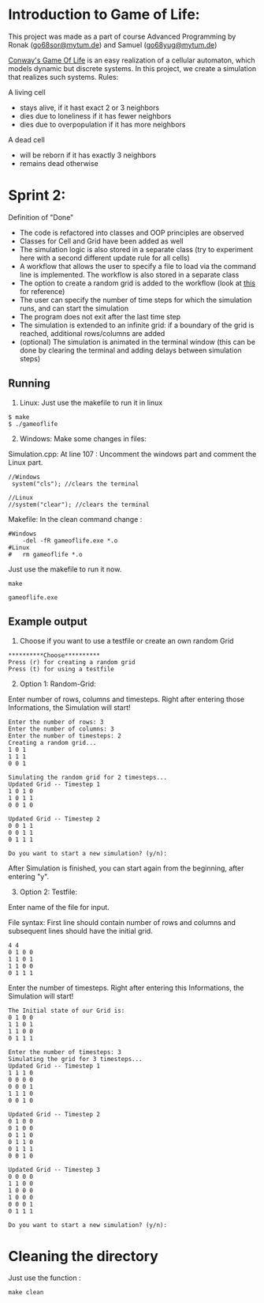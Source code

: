 # Introduction to Game of Life:
This project was made as a part of course Advanced Programming by Ronak ([go68sor@mytum.de](mailto:go68sor@mytum.de)) and Samuel ([go68yug@mytum.de](mailto:go68yug@mytum.de))

[Conway's Game Of Life](https://de.wikipedia.org/wiki/Conways_Spiel_des_Lebens) is an easy realization of a cellular automaton, which models dynamic but discrete systems. 
In this project, we create a simulation that realizes such systems.
Rules:

A living cell
* stays alive, if it hast exact 2 or 3 neighbors
* dies due to loneliness if it has fewer neighbors
* dies due to overpopulation if it has more neighbors

A dead cell
* will be reborn if it has exactly 3 neighbors
* remains dead otherwise

# Sprint 2:

Definition of "Done"
* The code is refactored into classes and OOP principles are observed
* Classes for Cell and Grid have been added as well 
* The simulation logic is also stored in a separate class (try to experiment here with a second different update rule for all cells)
* A workflow that allows the user to specify a file to load via the command line is implemented. The workflow is also stored in a separate class
* The option to create a random grid is added to the workflow (look at [this](https://www.cplusplus.com/reference/cstdlib/rand/) for reference)
* The user can specify the number of time steps for which the simulation runs, and can start the simulation
* The program does not exit after the last time step 
* The simulation is extended to an infinite grid: if a boundary of the grid is reached, additional rows/columns are added
* (optional) The simulation is animated in the terminal window (this can be done by clearing the terminal and adding delays between simulation steps)

<!-- 
## Building

Build GameOfLife in your terminal with:

```shell
mkdir build
cd build
cmake ..
make
``` -->

## Running

1. Linux:
Just use the makefile to run it in linux
```shell
$ make 
$ ./gameoflife
```

2. Windows:
Make some changes in files:

Simulation.cpp: 
At line 107 : Uncomment the windows part and comment the Linux part.
```shell
//Windows 
 system("cls"); //clears the terminal

//Linux 
//system("clear"); //clears the terminal
```

Makefile: 
In the clean command change : 
```shell
#Windows
	-del -fR gameoflife.exe *.o 
#Linux
#	rm gameoflife *.o
```

Just use the makefile to run it now.
```shell
make 

gameoflife.exe
```

## Example output

1. Choose if you want to use a testfile or create an own random Grid

```shell
**********Choose**********
Press (r) for creating a random grid
Press (t) for using a testfile
```

2. Option 1: Random-Grid:

Enter number of rows, columns and timesteps. Right after entering those Informations, the Simulation will start!

```shell
Enter the number of rows: 3
Enter the number of columns: 3
Enter the number of timesteps: 2
Creating a random grid...
1 0 1 
1 1 1 
0 0 1 

Simulating the random grid for 2 timesteps...
Updated Grid -- Timestep 1
1 0 1 0 
1 0 1 1 
0 0 1 0 

Updated Grid -- Timestep 2
0 0 1 1 
0 0 1 1 
0 1 1 1 

Do you want to start a new simulation? (y/n): 
```
After Simulation is finished, you can start again from the beginning, after entering "y".

3. Option 2: Testfile:

Enter name of the file for input. <!-- and timesteps. Right after entering those Informations, the Simulation will start! -->

File syntax: 
First line should contain number of rows and columns and subsequent lines should have the initial grid.
```shell
4 4
0 1 0 0
1 1 0 1
1 1 0 0
0 1 1 1
```

Enter the number of timesteps. Right after entering this Informations, the Simulation will start!
```shell
The Initial state of our Grid is:
0 1 0 0
1 1 0 1
1 1 0 0
0 1 1 1

Enter the number of timesteps: 3
Simulating the grid for 3 timesteps...
Updated Grid -- Timestep 1
1 1 1 0
0 0 0 0
0 0 0 1
1 1 1 0
0 0 1 0

Updated Grid -- Timestep 2
0 1 0 0
0 1 0 0
0 1 1 0
0 1 1 0
0 1 1 1
0 0 1 0

Updated Grid -- Timestep 3
0 0 0 0
1 1 0 0
1 0 0 0
1 0 0 0
0 0 0 1
0 1 1 1

Do you want to start a new simulation? (y/n):
```

# Cleaning the directory
Just use the function :
```shell
make clean
```